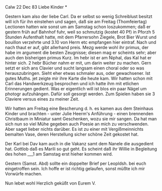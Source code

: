  Calw 22 Dec 83
Liebe Kinder <Marie>*

Gestern kam also der liebe Carl. Da er selbst so wenig Schreiblust besitzt will ich für ihn einstehen und sagen, daß sie am Freitag (Thomfeiertag) Lectionen hatten wie sonst um am Samstag schon loszukommen; daß er gestern früh auf Bahnhof fuhr, weil so schmutzig (kostet 40 Pf) in Pforzh 5 Stunden Aufenthalt hatte, mit dem Pfarrersohn Ziegele, Brot Bier Wurst und bouillon verzehrte und 3.10 von Herm etc empfangen hier eintraf. Nach und nach thaut er auf, gibt allerhand preis. Mezg werde wohl ihr primus, der habe im argument die besten Zeugnisse; diesen mag er scheints sehr; aber auch den bisherigen primus Kurz. Im hebr ist er am Niphal, das Kal hat er hinter sich. 2 hebr Bücher nahm er mit, um darin weiter zu machen. Gern setzt er sich ans Clavier und sucht langsam einen choral oder so was herauszubringen. Sieht eher etwas schmaler aus, oder gewachsener. Ist gutes Muths. 
jet zeigte mir ihre Karte die heute kam. Wir hatten schon mit Carl das Handwerkzeug besprochen und ich hatte ihm mit etlichen Erinnerungen gedient. Was er eigentlich will ist blos ein paar Nägel um photogr aufzuhängen. Dafür soll gesorgt werden. Zum Spielen haben sie 3 Claviere versus eines zu meiner Zeit.

Wir hatten am Freitag eine Bescherung d. h. es kamen aus dem Steinhaus Kinder und brachten - unter Julie Heerm's Anführung - einen brennenden Christbaum in Miniatur samt Geschenken, wozu sie mir sangen. Da hat man sich nun so viel Mühe gegeben auch Poesie an mich zu verschwenden. Aber saget lieber nichts darüber. Es ist zu einer mit Vergißmeinnichts bemalten Vase, deren Herstellung sicher schöne Zeit gekostet hat.

Der Karl bei Dav kam auch in die Vakanz samt dem Nanele die ausgedient hat. Gottlob daß es Marili so gut geht. Es scheint daß ihr Willie in Begleitung des hohen ___1 am Samstag erst hieher kommen wird.

Gestern (Samst. Abd) sollte ein doppelter Brief per Leopldsh. bei euch eingetroffen sein. Ich hoffe er ist richtig gelaufen, sonst müßte ich mir Vorwürfe machen.

Nun lebet wohl Herzlich geküßt
 von Eurem V.
